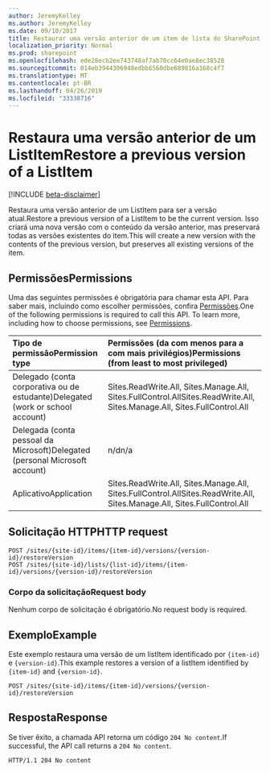 ```yaml
---
author: JeremyKelley
ms.author: JeremyKelley
ms.date: 09/10/2017
title: Restaurar uma versão anterior de um item de lista do SharePoint
localization_priority: Normal
ms.prod: sharepoint
ms.openlocfilehash: ede28ecb2ee743748af7ab70cc64e0ae8ec38528
ms.sourcegitcommit: 014eb3944306948edbb6560dbe689816a168c4f7
ms.translationtype: MT
ms.contentlocale: pt-BR
ms.lasthandoff: 04/26/2019
ms.locfileid: "33338716"
---
```

# <a name="restore-a-previous-version-of-a-listitem"></a><span data-ttu-id="52009-102">Restaura uma versão anterior de um ListItem</span><span class="sxs-lookup"><span data-stu-id="52009-102">Restore a previous version of a ListItem</span></span>

[!INCLUDE [beta-disclaimer](../../includes/beta-disclaimer.md)]

<span data-ttu-id="52009-103">Restaura uma versão anterior de um ListItem para ser a versão atual.</span><span class="sxs-lookup"><span data-stu-id="52009-103">Restore a previous version of a ListItem to be the current version.</span></span> <span data-ttu-id="52009-104">Isso criará uma nova versão com o conteúdo da versão anterior, mas preservará todas as versões existentes do item.</span><span class="sxs-lookup"><span data-stu-id="52009-104">This will create a new version with the contents of the previous version, but preserves all existing versions of the item.</span></span>

## <a name="permissions"></a><span data-ttu-id="52009-105">Permissões</span><span class="sxs-lookup"><span data-stu-id="52009-105">Permissions</span></span>

<span data-ttu-id="52009-p102">Uma das seguintes permissões é obrigatória para chamar esta API. Para saber mais, incluindo como escolher permissões, confira [Permissões](/graph/permissions-reference).</span><span class="sxs-lookup"><span data-stu-id="52009-p102">One of the following permissions is required to call this API. To learn more, including how to choose permissions, see [Permissions](/graph/permissions-reference).</span></span>

|            <span data-ttu-id="52009-108">Tipo de permissão</span><span class="sxs-lookup"><span data-stu-id="52009-108">Permission type</span></span>             |         <span data-ttu-id="52009-109">Permissões (da com menos para a com mais privilégios)</span><span class="sxs-lookup"><span data-stu-id="52009-109">Permissions (from least to most privileged)</span></span>          |
| :------------------------------------- | :----------------------------------------------------------- |
| <span data-ttu-id="52009-110">Delegado (conta corporativa ou de estudante)</span><span class="sxs-lookup"><span data-stu-id="52009-110">Delegated (work or school account)</span></span>     | <span data-ttu-id="52009-111">Sites.ReadWrite.All, Sites.Manage.All, Sites.FullControl.All</span><span class="sxs-lookup"><span data-stu-id="52009-111">Sites.ReadWrite.All, Sites.Manage.All, Sites.FullControl.All</span></span> |
| <span data-ttu-id="52009-112">Delegada (conta pessoal da Microsoft)</span><span class="sxs-lookup"><span data-stu-id="52009-112">Delegated (personal Microsoft account)</span></span> | <span data-ttu-id="52009-113">n/d</span><span class="sxs-lookup"><span data-stu-id="52009-113">n/a</span></span>                                                          |
| <span data-ttu-id="52009-114">Aplicativo</span><span class="sxs-lookup"><span data-stu-id="52009-114">Application</span></span>                            | <span data-ttu-id="52009-115">Sites.ReadWrite.All, Sites.Manage.All, Sites.FullControl.All</span><span class="sxs-lookup"><span data-stu-id="52009-115">Sites.ReadWrite.All, Sites.Manage.All, Sites.FullControl.All</span></span> |

## <a name="http-request"></a><span data-ttu-id="52009-116">Solicitação HTTP</span><span class="sxs-lookup"><span data-stu-id="52009-116">HTTP request</span></span>

<!-- { "blockType": "ignored" } -->

```http
POST /sites/{site-id}/items/{item-id}/versions/{version-id}/restoreVersion
POST /sites/{site-id}/lists/{list-id}/items/{item-id}/versions/{version-id}/restoreVersion
```

### <a name="request-body"></a><span data-ttu-id="52009-117">Corpo da solicitação</span><span class="sxs-lookup"><span data-stu-id="52009-117">Request body</span></span>

<span data-ttu-id="52009-118">Nenhum corpo de solicitação é obrigatório.</span><span class="sxs-lookup"><span data-stu-id="52009-118">No request body is required.</span></span>

## <a name="example"></a><span data-ttu-id="52009-119">Exemplo</span><span class="sxs-lookup"><span data-stu-id="52009-119">Example</span></span>

<span data-ttu-id="52009-120">Este exemplo restaura uma versão de um listItem identificado por `{item-id}` e `{version-id}`.</span><span class="sxs-lookup"><span data-stu-id="52009-120">This example restores a version of a listItem identified by `{item-id}` and `{version-id}`.</span></span>

<!-- { "blockType": "request", "name": "restore-item-version-listItem", "scopes": "files.readwrite", "target": "action" } -->

```http
POST /sites/{site-id}/items/{item-id}/versions/{version-id}/restoreVersion
```

## <a name="response"></a><span data-ttu-id="52009-121">Resposta</span><span class="sxs-lookup"><span data-stu-id="52009-121">Response</span></span>

<span data-ttu-id="52009-122">Se tiver êxito, a chamada API retorna um código `204 No content`.</span><span class="sxs-lookup"><span data-stu-id="52009-122">If successful, the API call returns a `204 No content`.</span></span>

<!-- { "blockType": "response" } -->

```http
HTTP/1.1 204 No content
```

<!--
{
  "type": "#page.annotation",
  "description": "Create a copy of an existing item.",
  "keywords": "copy existing item",
  "section": "documentation",
  "tocPath": "Items/Copy",
  "suppressions": []
}
-->

